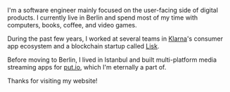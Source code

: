 I'm a software engineer mainly focused on the user-facing side of digital products. I currently live in Berlin and spend most of my time with computers, books, coffee, and video games.

During the past few years, I worked at several teams in [Klarna](https://klarna.com)'s consumer app ecosystem and a blockchain startup called [Lisk](https://lisk.io).

Before moving to Berlin, I lived in Istanbul and built multi-platform media streaming apps for [put.io](https://put.io), which I'm eternally a part of.

Thanks for visiting my website!
